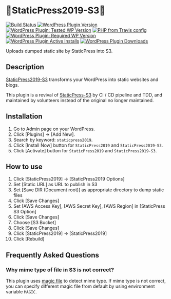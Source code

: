 # 🗽StaticPress2019-S3🗿

[![Build Status](https://travis-ci.com/yukihiko-shinoda/staticpress2019-s3.svg?branch=master)](https://travis-ci.com/yukihiko-shinoda/staticpress2019-s3)
[![WordPress Plugin Version](https://img.shields.io/wordpress/plugin/v/staticpress2019-s3)](https://wordpress.org/plugins/staticpress2019-s3/)
[![WordPress Plugin: Tested WP Version](https://img.shields.io/wordpress/plugin/tested/staticpress2019-s3)](https://travis-ci.com/yukihiko-shinoda/staticpress2019-s3)
[![PHP from Travis config](https://img.shields.io/travis/php-v/yukihiko-shinoda/staticpress2019-s3/master)](https://travis-ci.com/yukihiko-shinoda/staticpress2019-s3)
[![WordPress Plugin: Required WP Version](https://img.shields.io/wordpress/plugin/wp-version/staticpress2019-s3)](https://travis-ci.com/yukihiko-shinoda/staticpress2019-s3)
[![WordPress Plugin Active Installs](https://img.shields.io/wordpress/plugin/installs/staticpress2019-s3)](https://wordpress.org/plugins/staticpress2019-s3/advanced/)
[![WordPress Plugin Downloads](https://img.shields.io/wordpress/plugin/dm/staticpress2019-s3)](https://wordpress.org/plugins/staticpress2019-s3/advanced/)

Uploads dumped static site by StaticPress into S3.

## Description

[StaticPress2019-S3](https://wordpress.org/plugins/staticpress2019-s3/) transforms your WordPress into static websites and blogs.

This plugin is a revival of [StaticPress-S3](https://github.com/megumiteam/staticpress-s3) by CI / CD pipeline and TDD, and maintained by volunteers instead of the original no longer maintained.

## Installation

1. Go to Admin page on your WordPress.
2. Click [Plugins] -> [Add New].
3. Search by keyword: `staticpress2019`.
4. Click [Install Now] button for `StaticPress2019` and `StaticPress2019-S3`.
5. Click [Activate] button for `StaticPress2019` and `StaticPress2019-S3`.

## How to use

1. Click [StaticPress2019] -> [StaticPress2019 Options]
2. Set [Static URL] as URL to publish in S3
3. Set [Save DIR (Document root)] as appropriate directory to dump static files
4. Click [Save Changes]
5. Set [AWS Access Key], [AWS Secret Key], [AWS Region] in [StaticPress S3 Option]
6. Click [Save Changes]
7. Choose [S3 Bucket]
8. Click [Save Changes]
9. Click [StaticPress2019] -> [StaticPress2019]
10. Click [Rebuild]

## Frequently Asked Questions

<!-- markdownlint-disable no-trailing-punctuation -->
### Why mime type of file in S3 is not correct?
<!-- markdownlint-enable no-trailing-punctuation -->

This plugin uses [magic file](https://unix.stackexchange.com/questions/393288/explain-please-what-is-a-magic-file-in-unix) to detect mime type.
If mime type is not correct, you can specify different magic file from default by using environment variable `MAGIC`.
